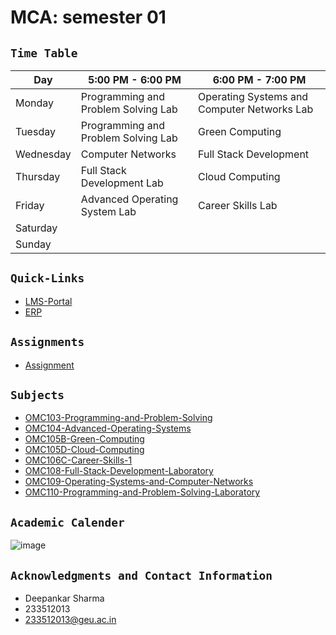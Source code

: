 # **MCA: semester 01**

## `Time Table`<br>

| **Day**   | **5:00 PM - 6:00 PM**               | **6:00 PM - 7:00 PM**                       |
| --------- | ----------------------------------- | ------------------------------------------- |
| Monday    | Programming and Problem Solving Lab | Operating Systems and Computer Networks Lab |
| Tuesday   | Programming and Problem Solving Lab | Green Computing                             |
| Wednesday | Computer Networks                   | Full Stack Development                      |
| Thursday  | Full Stack Development Lab          | Cloud Computing                             |
| Friday    | Advanced Operating System Lab       | Career Skills Lab                           |
| Saturday  |                                     |                                             |
| Sunday    |                                     |                                             |


## `Quick-Links`<br>
- [LMS-Portal](https://lms.geuonline.com/d2l/login)
- [ERP](https://student.geu.ac.in/)

## `Assignments`<br>
- [Assignment](/Assignments/)




## `Subjects`<br>
- [OMC103-Programming-and-Problem-Solving](/OMC103%20Programming%20and%20Problem-Solving/)
- [OMC104-Advanced-Operating-Systems](/OMC104%20Advanced%20Operating%20Systems/)
- [OMC105B-Green-Computing](/OMC105B%20Green%20Computing/)
- [OMC105D-Cloud-Computing](OMC105D%20Cloud%20Computing)
- [OMC106C-Career-Skills-1](OMC106C%20Career%20Skills%20-%2%201)
- [OMC108-Full-Stack-Development-Laboratory](OMC108%20Full%20Stack%20Development%20Laboratory)
- [OMC109-Operating-Systems-and-Computer-Networks](OMC109%20Operating%20Systems%20and%20Computer%20Networks)
- [OMC110-Programming-and-Problem-Solving-Laboratory](OMC110%20Programming%20and%20Problem-Solving%20Laboratory)


## `Academic Calender`<br>

![image](https://github.com/ideepankarsharma2003/MCA/assets/74599435/ae9465df-2e5a-4096-9676-bd28399bb179)



## `Acknowledgments and Contact Information`<br>
- Deepankar Sharma
- 233512013
- 233512013@geu.ac.in

